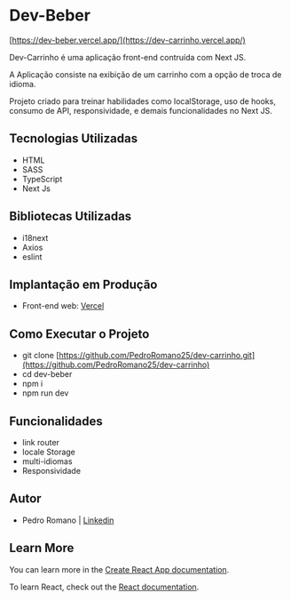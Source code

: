 # Dev-Beber

[https://dev-beber.vercel.app/](https://dev-carrinho.vercel.app/)

Dev-Carrinho é uma aplicação front-end contruída com Next JS.

A Aplicação consiste na exibição de um carrinho com a opção de troca de idioma.

Projeto criado para treinar habilidades como localStorage, uso de hooks, consumo de API, responsividade, e demais funcionalidades no Next JS.

## Tecnologias Utilizadas

- HTML
- SASS
- TypeScript
- Next Js

## Bibliotecas Utilizadas

- i18next
- Axios
- eslint

## Implantação em Produção

- Front-end web: [Vercel](https://dev-carrinho.vercel.app/)

## Como Executar o Projeto

- git clone [https://github.com/PedroRomano25/dev-carrinho.git](https://github.com/PedroRomano25/dev-carrinho)
- cd dev-beber
- npm i 
- npm run dev

## Funcionalidades

- link router
- locale Storage
- multi-idiomas
- Responsividade

## Autor

- Pedro Romano | [Linkedin](https://www.linkedin.com/in/pedropauloromano/)


## Learn More

You can learn more in the [Create React App documentation](https://facebook.github.io/create-react-app/docs/getting-started).

To learn React, check out the [React documentation](https://reactjs.org/).

